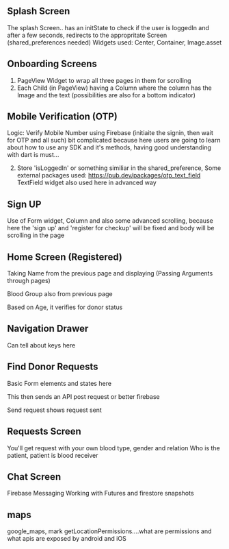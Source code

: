 ## Splash Screen
The splash Screen.. has an initState to check if the user is loggedIn and after a few seconds, redirects to the appropritate Screen (shared_preferences needed)
Widgets used: Center, Container, Image.asset


## Onboarding Screens
1. PageView Widget to wrap all three pages in them for scrolling
2. Each Child (in PageView) having a  Column where the column has the Image and the text (possibilities are also for a bottom indicator)


## Mobile Verification (OTP)
Logic: Verify Mobile Number using Firebase (initiaite the signin, then wait for OTP and all such) bit complicated because here users are going to learn about how to use any SDK and it's methods, having good understanding with dart is must...

2. Store 'isLoggedIn' or something similiar in the shared_preference,
Some external packages used: https://pub.dev/packages/otp_text_field
TextField widget also used here in advanced way



## Sign UP
Use of Form widget, Column and also some advanced scrolling, because here the 'sign up' and 'register for checkup' will be fixed and body will be scrolling in the page


## Home Screen (Registered)
Taking Name from the previous page and displaying (Passing Arguments through pages)

Blood Group also from previous page

Based on Age, it verifies for donor status

## Navigation Drawer
Can tell about keys here

## Find Donor Requests

Basic Form elements and states here

This then sends an API post request or better firebase

Send request shows request sent




## Requests Screen
You'll get request with your own blood type, gender and relation
Who is the patient, patient is blood receiver


## Chat Screen
Firebase Messaging
Working with Futures and firestore snapshots


## maps
google_maps, mark getLocationPermissions....what are permissions and what apis are exposed by android and iOS


<!--
What does this communicate button do?


Can remove this call icon -->
